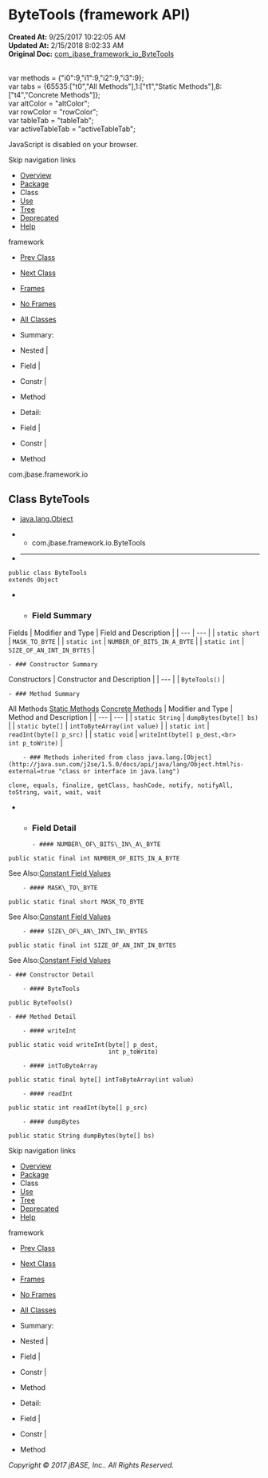 # ByteTools (framework   API)

**Created At:** 9/25/2017 10:22:05 AM  
**Updated At:** 2/15/2018 8:02:33 AM  
**Original Doc:** [com_jbase_framework_io_ByteTools](https://docs.jbase.com/39220-io/com_jbase_framework_io_ByteTools)  

<!--<br>    try {<br>        if (location.href.indexOf('is-external=true') == -1) {<br>            parent.document.title="ByteTools (framework   API)";<br>        }<br>    }<br>    catch(err) {<br>    }<br>//--><br>var methods = {"i0":9,"i1":9,"i2":9,"i3":9};<br>var tabs = {65535:["t0","All Methods"],1:["t1","Static Methods"],8:["t4","Concrete Methods"]};<br>var altColor = "altColor";<br>var rowColor = "rowColor";<br>var tableTab = "tableTab";<br>var activeTableTab = "activeTableTab";
JavaScript is disabled on your browser.

Skip navigation links

- [Overview](../../../../overview-summary.html)
- [Package](./../com.jbase.framework.io-%28framework---api%29)
- Class
- [Use](./../class-use/uses-of-class-com.jbase.framework.io.bytetools-%28framework---api%29)
- [Tree](./../com.jbase.framework.io-class-hierarchy-%28framework---api%29)
- [Deprecated](../../../../deprecated-list.html)
- [Help](../../../../help-doc.html)


framework <br>

- [Prev Class](./../byteobject-%28framework---api%29 "class in com.jbase.framework.io")
- [Next Class](./../errorresponse-%28framework---api%29 "class in com.jbase.framework.io")


- [Frames](./.)
- [No Frames](./.)


- [All Classes](../../../../allclasses-noframe.html)


<!--<br>  allClassesLink = document.getElementById("allclasses\_navbar\_top");<br>  if(window==top) {<br>    allClassesLink.style.display = "block";<br>  }<br>  else {<br>    allClassesLink.style.display = "none";<br>  }<br>  //-->

- Summary:
- Nested |
- Field |
- Constr |
- Method


- Detail:
- Field |
- Constr |
- Method

com.jbase.framework.io

## Class ByteTools

- [java.lang.Object](http://java.sun.com/j2se/1.5.0/docs/api/java/lang/Object.html?is-external=true "class or interface in java.lang")
- - com.jbase.framework.io.ByteTools


- * * *


```
public class ByteTools
extends Object
```

- - ### Field Summary


Fields | Modifier and Type | Field and Description |
| --- | --- |
| `static short` | `MASK_TO_BYTE`  |
| `static int` | `NUMBER_OF_BITS_IN_A_BYTE`  |
| `static int` | `SIZE_OF_AN_INT_IN_BYTES`  |


    - ### Constructor Summary


Constructors | Constructor and Description |
| --- |
| `ByteTools()`  |


    - ### Method Summary


All Methods [Static Methods](javascript:show%281%29;) [Concrete Methods](javascript:show%288%29;) | Modifier and Type | Method and Description |
| --- | --- |
| `static String` | `dumpBytes(byte[] bs)`  |
| `static byte[]` | `intToByteArray(int value)`  |
| `static int` | `readInt(byte[] p_src)`  |
| `static void` | `writeInt(byte[] p_dest,<br>        int p_toWrite)`  |


        - ### Methods inherited from class java.lang.[Object](http://java.sun.com/j2se/1.5.0/docs/api/java/lang/Object.html?is-external=true "class or interface in java.lang")
`clone, equals, finalize, getClass, hashCode, notify, notifyAll, toString, wait, wait, wait`

- - ### Field Detail

        - #### NUMBER\_OF\_BITS\_IN\_A\_BYTE

```
public static final int NUMBER_OF_BITS_IN_A_BYTE
```
See Also:[Constant Field Values](../../../../constant-values.html#com.jbase.framework.io.ByteTools.NUMBER_OF_BITS_IN_A_BYTE)


        - #### MASK\_TO\_BYTE

```
public static final short MASK_TO_BYTE
```
See Also:[Constant Field Values](../../../../constant-values.html#com.jbase.framework.io.ByteTools.MASK_TO_BYTE)


        - #### SIZE\_OF\_AN\_INT\_IN\_BYTES

```
public static final int SIZE_OF_AN_INT_IN_BYTES
```
See Also:[Constant Field Values](../../../../constant-values.html#com.jbase.framework.io.ByteTools.SIZE_OF_AN_INT_IN_BYTES)


    - ### Constructor Detail

        - #### ByteTools

```
public ByteTools()
```


    - ### Method Detail

        - #### writeInt

```
public static void writeInt(byte[] p_dest,
                            int p_toWrite)
```


        - #### intToByteArray

```
public static final byte[] intToByteArray(int value)
```


        - #### readInt

```
public static int readInt(byte[] p_src)
```


        - #### dumpBytes

```
public static String dumpBytes(byte[] bs)
```

Skip navigation links

- [Overview](../../../../overview-summary.html)
- [Package](./../com.jbase.framework.io-%28framework---api%29)
- Class
- [Use](./../class-use/uses-of-class-com.jbase.framework.io.bytetools-%28framework---api%29)
- [Tree](./../com.jbase.framework.io-class-hierarchy-%28framework---api%29)
- [Deprecated](../../../../deprecated-list.html)
- [Help](../../../../help-doc.html)


framework <br>

- [Prev Class](./../byteobject-%28framework---api%29 "class in com.jbase.framework.io")
- [Next Class](./../errorresponse-%28framework---api%29 "class in com.jbase.framework.io")


- [Frames](./.)
- [No Frames](./.)


- [All Classes](../../../../allclasses-noframe.html)


<!--<br>  allClassesLink = document.getElementById("allclasses\_navbar\_bottom");<br>  if(window==top) {<br>    allClassesLink.style.display = "block";<br>  }<br>  else {<br>    allClassesLink.style.display = "none";<br>  }<br>  //-->

- Summary:
- Nested |
- Field |
- Constr |
- Method


- Detail:
- Field |
- Constr |
- Method

*Copyright © 2017 jBASE, Inc.. All Rights Reserved.*
